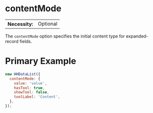 # contentMode

<table class="options-table">
  <tr><th>Necessity:</th><td>Optional</td></tr>
</table>

The `contentMode` option specifies the initial content type for expanded-record fields.

# Primary Example

``` js nonum
new HHDataList({
  contentMode: { 
    value: 'value',
    hasTool: true,
    showTool: false,
    toolLabel: 'Content',
  },
});
```
